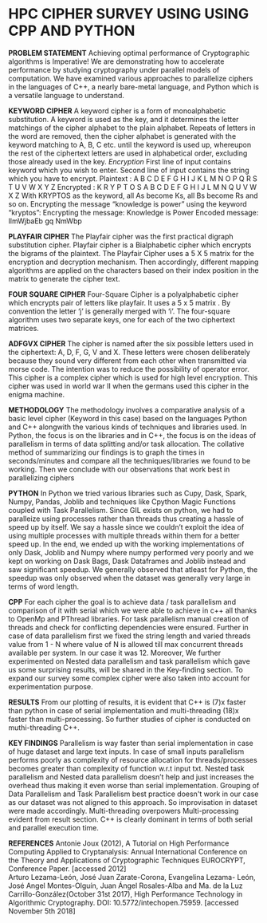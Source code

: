 # HPC CIPHER SURVEY USING USING CPP AND PYTHON


**PROBLEM STATEMENT**
Achieving optimal performance of Cryptographic algorithms is Imperative!
We are demonstrating how to accelerate performance by studying cryptography under parallel models of computation.
We have examined various approaches to parallelize ciphers in the languages of C++, a nearly bare-metal language, and Python which is a versatile language to understand.


**KEYWORD CIPHER** 
A keyword cipher is a form of monoalphabetic substitution. A keyword is used as the key, and it determines the letter matchings of the cipher alphabet to the plain alphabet. Repeats of letters in the word are removed, then the cipher alphabet is generated with the keyword matching to A, B, C etc. until the keyword is used up, whereupon the rest of the ciphertext letters are used in alphabetical order, excluding those already used in the key.
*Encryption*
First line of input contains keyword which you wish to enter. Second line of input contains the string which you have to encrypt.
Plaintext : A B C D E F G H I J K L M N O P Q R S T U V W X Y Z
Encrypted : K R Y P T O S A B C D E F G H I J L M N Q U V W X Z
With KRYPTOS as the keyword, all As become Ks, all Bs become Rs and so on. Encrypting the message “knowledge is power” using the keyword “kryptos”:
Encrypting the message: Knowledge is Power
Encoded message: IlmWjbaEb gq NmWbp

**PLAYFAIR CIPHER**
The Playfair cipher was the first practical digraph substitution cipher.
Playfair cipher is a Bialphabetic cipher which encrypts the bigrams of the plaintext.
The Playfair Cipher uses a 5 X 5 matrix for the encryption and decryption mechanism.
Then accordingly, different mapping algorithms are applied on the characters based on their index position in the matrix to generate the cipher text. 


**FOUR SQUARE CIPHER**
Four-Square Cipher is a polyalphabetic cipher which encrypts pair of letters like playfair.
It uses a 5 x 5 matrix . By convention the letter ‘j’ is generally merged with ‘i’.
The four-square algorithm uses two separate keys, one for each of the two ciphertext matrices.


**ADFGVX CIPHER**
The cipher is named after the six possible letters used in the ciphertext: A, D, F, G, V and X. These letters were chosen deliberately because they sound very different from each other when transmitted via morse code. The intention was to reduce the possibility of operator error.
This cipher is a complex cipher which is used for high level encryption.
This cipher was used in world war II when the germans used this cipher in the enigma machine. 

**METHODOLOGY**
The methodology involves a comparative analysis of a basic level cipher (Keyword in this case) based on the languages Python and C++ alongwith the various kinds of techniques and libraries used.
In Python, the focus is on the libraries and in C++, the focus is on the ideas of parallelism in terms of data splitting and/or task allocation.
The collative method of summarizing our findings is to graph the times in seconds/minutes and compare all the techniques/libraries we found to be working. 
Then we conclude with our observations that work best in parallelizing ciphers

**PYTHON**
In Python we tried various libraries such as Cupy, Dask, Spark, Numpy, Pandas, Joblib and techniques like Cpython Magic Functions coupled with Task Parallelism.
Since GIL exists on python, we had to paralleize using processes rather than threads thus creating a hassle of speed up by itself. We say a hassle since we couldn’t exploit the idea of using multiple processes with multiple threads within them for a better speed up.
In the end, we ended up with the working implementations of only Dask, Joblib and Numpy where numpy performed very poorly and we kept on working on Dask Bags, Dask Dataframes and Joblib instead and saw significant speedup.
We generally observed that atleast for Python, the speedup was only observed when the dataset was generally very large in terms of word length.

**CPP**
For each cipher the goal is to achieve data / task parallelism and comparison of it with serial which we were able to achieve in c++ all thanks to OpenMp and PThread libraries.
For task parallelism manual creation of threads and check for conflicting dependencies were ensured.
Further in case of data parallelism first we fixed the string length and varied threads value from 1 - N where value of N is allowed till max concurrent threads available per system. In our case it was 12.
Moreover, We further experimented on Nested data parallelism and task parallelism which gave us some surprising results, will be shared in the Key-finding section.
To expand our survey some complex cipher were also taken into account for experimentation purpose. 


**RESULTS**
From our plotting of results, it is evident that C++ is (7)x faster than python in case of serial implementation and multi-threading (18)x faster than multi-processing. So further studies of cipher is conducted on muthi-threading C++. 

**KEY FINDINGS**
Parallelism is way faster than serial implementation in case of huge dataset and large text inputs.
In case of small inputs parallelism performs poorly as complexity of resource allocation for threads/processes becomes greater than complexity of function w.r.t input txt.
Nested task parallelism and Nested data parallelism doesn’t help and just increases the overhead thus making it even worse than serial implementation.
Grouping of Data Parallelism and  Task Parallelism best practice doesn't work in our case as our dataset was not aligned to this approach. So improvisation in dataset were made accordingly.
Multi-threading overpowers Multi-processing evident from result section.
C++ is clearly dominant in terms of both serial and parallel execution time.

**REFERENCES**
Antonie Joux (2012), A Tutorial on High Performance Computing Applied to Cryptanalysis: Annual International Conference on the Theory and Applications of Cryptographic Techniques EUROCRYPT, Conference Paper. [accessed 2012]  
Arturo Lezama-León, José Juan Zarate-Corona, Evangelina Lezama- León, José Angel Montes-Olguín, Juan Ángel Rosales-Alba and Ma. de la Luz Carrillo-González(October 31st 2017), High Performance Technology in Algorithmic Cryptography. DOI: 10.5772/intechopen.75959. [accessed November 5th 2018]












